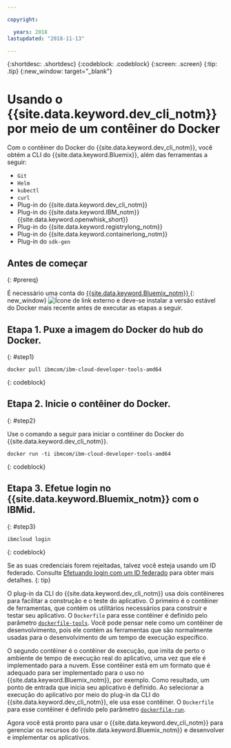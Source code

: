 ```yaml
---

copyright:

  years: 2018
lastupdated: "2018-11-13"

---
```


{:shortdesc: .shortdesc}
{:codeblock: .codeblock}
{:screen: .screen}
{:tip: .tip}
{:new_window: target="_blank"}

# Usando o {{site.data.keyword.dev_cli_notm}} por meio de um contêiner do Docker

Com o contêiner do Docker do {{site.data.keyword.dev_cli_notm}}, você obtém a CLI do
{{site.data.keyword.Bluemix}}, além das ferramentas a seguir:

* `Git`
* `Helm`
* `kubectl`
* `curl`
* Plug-in do {{site.data.keyword.dev_cli_notm}}
* Plug-in do {{site.data.keyword.IBM_notm}} {{site.data.keyword.openwhisk_short}}
* Plug-in do {{site.data.keyword.registrylong_notm}}
* Plug-in do {{site.data.keyword.containerlong_notm}}
* Plug-in do `sdk-gen`

## Antes de começar
{: #prereq}

É necessário uma conta do [{{site.data.keyword.Bluemix_notm}}
](https://console.bluemix.net/){: new_window} ![Ícone
de link externo](../../../icons/launch-glyph.svg "Ícone de link externo") e deve-se instalar a versão estável do Docker mais recente antes de executar as etapas a
seguir.

## Etapa 1. Puxe a imagem do Docker do hub do Docker.
{: #step1}

```
docker pull ibmcom/ibm-cloud-developer-tools-amd64
```
{: codeblock}

## Etapa 2. Inicie o contêiner do Docker.
{: #step2}

Use o comando a seguir para iniciar o contêiner do Docker do {{site.data.keyword.dev_cli_notm}}.

```
docker run -ti ibmcom/ibm-cloud-developer-tools-amd64
```
{: codeblock}

## Etapa 3. Efetue login no {{site.data.keyword.Bluemix_notm}} com o IBMid.
{: #step3}

```
ibmcloud login
```
{: codeblock}


Se as suas credenciais forem rejeitadas, talvez você esteja usando um ID federado. Consulte
[Efetuando login com um ID federado](/docs/iam/login_fedid.html#federated_id) para obter mais detalhes.
{: tip}

O plug-in da CLI do {{site.data.keyword.dev_cli_notm}} usa dois contêineres para facilitar a construção e o teste do aplicativo. O primeiro é o contêiner de ferramentas, que contém os utilitários necessários para construir e testar seu aplicativo. O `Dockerfile` para esse contêiner é definido pelo parâmetro [`dockerfile-tools`](/docs/cli/idt/commands.html#command-parameters). Você pode pensar nele como um contêiner de desenvolvimento, pois ele contém as ferramentas que são normalmente usadas para o desenvolvimento de um tempo de execução específico.

O segundo contêiner é o contêiner de execução, que imita de perto o ambiente de tempo de execução real do aplicativo, uma vez que ele é implementado para a nuvem. Esse contêiner está em um formato que é adequado para ser implementado para o uso no {{site.data.keyword.Bluemix_notm}}, por exemplo. Como resultado, um ponto de entrada que inicia seu aplicativo é definido. Ao selecionar a execução do aplicativo por meio do plug-in da CLI do {{site.data.keyword.dev_cli_notm}}, ele usa esse contêiner. O `Dockerfile` para esse contêiner é definido pelo parâmetro
[`dockerfile-run`](/docs/cli/idt/commands.html#run-parameters).

Agora você está pronto para usar o {{site.data.keyword.dev_cli_notm}} para gerenciar os recursos do
{{site.data.keyword.Bluemix_notm}} e desenvolver e implementar os aplicativos.
